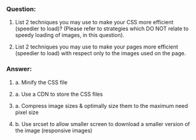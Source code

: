 ### Question:

1. List 2 techniques you may use to make your CSS more efficient (speedier to load)? (Please refer to strategies which DO NOT relate to speedy loading of images, in this question).

2. List 2 techniques you may use to make your pages more efficient (speedier to load) with respect only to the images used on the page. 


### Answer:
1. a. Minify the CSS file
1. a. Use a CDN to store the CSS files

2. a. Compress image sizes & optimally size them to the maximum need pixel size
2. b. Use srcset to allow smaller screen to download a smaller version of the image (responsive images)